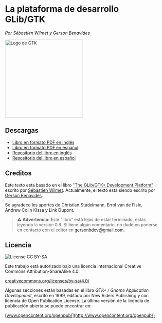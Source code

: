 # La plataforma de desarrollo GLib/GTK

*Por Sébastien Wilmet y Gerson Benavides*

<div class="caption">

<img src="https://gersonbdev.github.io/glib-gtk-libro/assets/img/logo-gtk.svg" alt="Logo de GTK" width="256px" />

</div>

## Descargas

* [Libro en formato PDF en inglés](https://people.gnome.org/~swilmet/glib-gtk-dev-platform.pdf)
* [Libro en formato PDF en español](https://raw.githubusercontent.com/gersonbdev/glib-gtk-libro/master/latex/glib-gtk-libro.pdf)
* [Repositorio del libro en inglés](https://github.com/swilmet/glib-gtk-book)
* [Repositorio del libro en español](https://github.com/gersonbdev/glib-gtk-libro)

## Creditos

Este texto esta basado en el libro ["The GLib/GTK+ Development Platform"](https://people.gnome.org/~swilmet/glib-gtk-book/) escrito por [Sébastien Wilmet](https://github.com/swilmet). Actualmente, el texto esta siendo escrito por [Gerson Benavides](https://github.com/gersonbdev).

Se agradece los aportes de Christian Stadelmann, Errol van de l’Isle, Andrew Colin Kissa y Link
Dupont.

> **⚠ Advertencia:** Este "libro" está lejos de estar terminado, estás leyendo la versión 0.8. Si tiene algún comentario, no dude en ponerse en contacto con el editor en [gersonbdev@gmail.com](mailto:gersonbdev@gmail.com).

## Licencia

![License CC BY-SA](https://gersonbdev.github.io/glib-gtk-libro/assets/img/license-cc-by-sa-88x31.png)

Este trabajo está autorizado bajo una licencia internacional Creative Commons Attribution-ShareAlike 4.0:

[creativecommons.org/licenses/by-sa/4.0/](https://creativecommons.org/licenses/by-sa/4.0/)

Algunas secciones están basadas en el libro *GTK+ / Gnome Application Development*, escrito en 1999, editado por New Riders Publishing y con licencia de Open Publication License. La última versión de la licencia de publicación abierta se puede encontrar en:

[www.opencontent.org/openpub/](http://www.opencontent.org/openpub/)